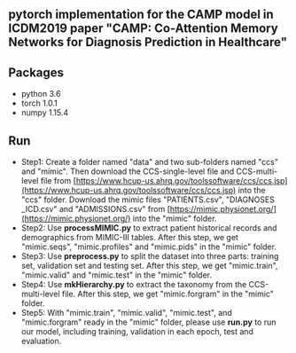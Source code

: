## pytorch implementation for the CAMP model in ICDM2019 paper "CAMP: Co-Attention Memory Networks for Diagnosis Prediction in Healthcare"
## Packages
- python 3.6
- torch 1.0.1
- numpy 1.15.4
## Run
- Step1: Create a folder named "data" and two sub-folders named "ccs" and "mimic". Then download the CCS-single-level file and CCS-multi-level file from [https://www.hcup-us.ahrq.gov/toolssoftware/ccs/ccs.jsp](https://www.hcup-us.ahrq.gov/toolssoftware/ccs/ccs.jsp) into the "ccs" folder. Download the mimic files "PATIENTS.csv", "DIAGNOSES _ICD.csv" and "ADMISSIONS.csv"  from [https://mimic.physionet.org/](https://mimic.physionet.org/) into the "mimic" folder.
- Step2: Use **processMIMIC.py** to extract patient historical records and demographics from MIMIC-III tables. After this step, we get "mimic.seqs", "mimic.profiles" and "mimic.pids" in the "mimic" folder.
- Step3: Use **preprocess.py** to split the dataset into three parts: training set, validation set and testing set. After this step, we get "mimic.train", "mimic.valid" and "mimic.test" in the "mimic" folder.
- Step4: Use **mkHierarchy.py** to extract the taxonomy from the CCS-multi-level file. After this step, we get "mimic.forgram"
in the "mimic" folder.
- Step5: With "mimic.train", "mimic.valid", "mimic.test", and "mimic.forgram" ready in the "mimic" folder, please use **run.py** to run our model, including training, validation in each epoch, test and evaluation.
